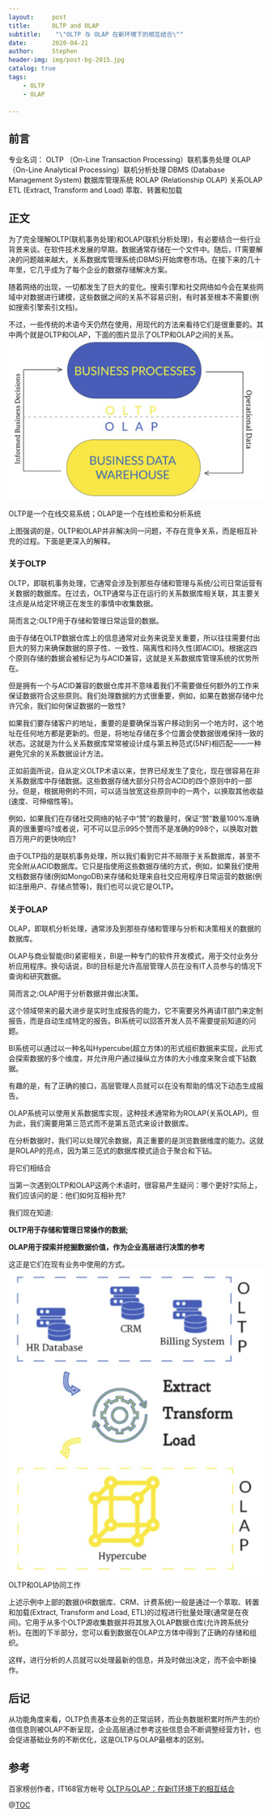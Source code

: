 ```yaml
---
layout:     post
title:      OLTP and OLAP
subtitle:    "\"OLTP 与 OLAP 在新环境下的相互结合\""
date:       2020-04-21
author:     Stephen
header-img: img/post-bg-2015.jpg
catalog: true
tags:
    - OLTP
    - OLAP

---
```

## 前言
专业名词：
	OLTP （On-Line Transaction Processing）联机事务处理
	OLAP （On-Line Analytical Processing）联机分析处理
	DBMS  (Database Management System) 数据库管理系统
	ROLAP (Relationship OLAP) 关系OLAP
	ETL (Extract, Transform and Load) 萃取、转置和加载
## 正文
为了完全理解OLTP(联机事务处理)和OLAP(联机分析处理)，有必要结合一些行业背景来谈。在软件技术发展的早期，数据通常存储在一个文件中。随后，IT需要解决的问题越来越大，关系数据库管理系统(DBMS)开始席卷市场。在接下来的几十年里，它几乎成为了每个企业的数据存储解决方案。

随着网络的出现，一切都发生了巨大的变化。搜索引擎和社交网络如今会在某些网域中对数据进行建模，这些数据之间的关系不容易识别，有时甚至根本不需要(例如搜索引擎索引文档)。

不过，一些传统的术语今天仍然在使用，用现代的方法来看待它们是很重要的。其中两个就是OLTP和OLAP，下面的图片显示了OLTP和OLAP之间的关系。
![Image text](/img/LOTP_LOAP_relationship.png)

OLTP是一个在线交易系统；OLAP是一个在线检索和分析系统

上图强调的是，OLTP和OLAP并非解决同一问题，不存在竞争关系，而是相互补充的过程。下面是更深入的解释。

### 关于OLTP
OLTP，即联机事务处理，它通常会涉及到那些存储和管理与系统/公司日常运营有关数据的数据库。在过去，OLTP通常与正在运行的关系数据库相关联，其主要关注点是从给定环境正在发生的事情中收集数据。

简而言之:OLTP用于存储和管理日常运营的数据。

由于存储在OLTP数据仓库上的信息通常对业务来说至关重要，所以往往需要付出巨大的努力来确保数据的原子性、一致性、隔离性和持久性(即ACID)。根据这四个原则存储的数据会被标记为与ACID兼容，这就是关系数据库管理系统的优势所在。

但是拥有一个与ACID兼容的数据仓库并不意味着我们不需要做任何额外的工作来保证数据符合这些原则。我们处理数据的方式很重要，例如，如果在数据存储中允许冗余，我们如何保证数据的一致性?

如果我们要存储客户的地址，重要的是要确保当客户移动到另一个地方时，这个地址在任何地方都是更新的。但是，将地址存储在多个位置会使数据很难保持一致的状态。这就是为什么关系数据库常常被设计成与第五种范式(5NF)相匹配——一种避免冗余的关系数据设计方法。

正如前面所说，自从定义OLTP术语以来，世界已经发生了变化，现在很容易在非关系数据库中存储数据。这些数据存储大部分只符合ACID的四个原则中的一部分。但是，根据用例的不同，可以适当放宽这些原则中的一两个，以换取其他收益(速度、可伸缩性等)。

例如，如果我们在存储社交网络的帖子中“赞”的数量时，保证“赞”数量100%准确真的很重要吗?或者说，可不可以显示995个赞而不是准确的998个，以换取对数百万用户的更快响应?

由于OLTP指的是联机事务处理，所以我们看到它并不局限于关系数据库，甚至不完全附从ACID数据库。它只是指使用这些数据存储的方式，例如，如果我们使用文档数据存储(例如MongoDB)来存储和处理来自社交应用程序日常运营的数据(例如注册用户、存储点赞等)，我们也可以说它是OLTP。

### 关于OLAP
OLAP，即联机分析处理，通常涉及到那些存储和管理与分析和决策相关的数据的数据库。

OLAP与商业智能(BI)紧密相关，BI是一种专门的软件开发模式，用于交付业务分析应用程序。换句话说，BI的目标是允许高层管理人员在没有IT人员参与的情况下查询和研究数据。

简而言之:OLAP用于分析数据并做出决策。

这个领域带来的最大进步是实时生成报告的能力，它不需要另外再请IT部门来定制报告，而是自动生成特定的报告。BI系统可以回答开发人员不需要提前知道的问题。

BI系统可以通过以一种名叫Hypercube(超立方体)的形式组织数据来实现，此形式会探索数据的多个维度，并允许用户通过操纵立方体的大小维度来聚合或下钻数据。

有趣的是，有了正确的接口，高层管理人员就可以在没有帮助的情况下动态生成报告。

OLAP系统可以使用关系数据库实现，这种技术通常称为ROLAP(关系OLAP)。但为此，我们需要用第三范式而不是第五范式来设计数据库。

在分析数据时，我们可以处理冗余数据，真正重要的是浏览数据维度的能力。这就是ROLAP的亮点，因为第三范式的数据库模式适合于聚合和下钻。

将它们相结合

当第一次遇到OLTP和OLAP这两个术语时，很容易产生疑问：哪个更好?实际上，我们应该问的是：他们如何互相补充?

我们现在知道:

**OLTP用于存储和管理日常操作的数据;**

**OLAP用于探索并挖掘数据价值，作为企业高层进行决策的参考**

这正是它们在现有业务中使用的方式。
![Image text](/img/LOTP_LOAP_work.png)
OLTP和OLAP协同工作

上述示例中上部的数据(HR数据库、CRM、计费系统)一般是通过一个萃取、转置和加载(Extract, Transform and Load, ETL)的过程进行批量处理(通常是在夜间)。它用于从多个OLTP源收集数据并将其放入OLAP数据仓库(允许跨系统分析)。在图的下半部分，您可以看到数据在OLAP立方体中得到了正确的存储和组织。

这样，进行分析的人员就可以处理最新的信息，并及时做出决定，而不会中断操作。

## 后记
从功能角度来看，OLTP负责基本业务的正常运转，而业务数据积累时所产生的价值信息则被OLAP不断呈现，企业高层通过参考这些信息会不断调整经营方针，也会促进基础业务的不断优化，这是OLTP与OLAP最根本的区别。

## 参考
百家榜创作者，IT168官方帐号 [OLTP与OLAP：在新IT环境下的相互结合](https://baijiahao.baidu.com/s?id=1627885723219801116&wfr=spider&for=pc)




@[TOC](这里写自定义目录标题)


